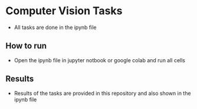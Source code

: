 # Computer Vision Tasks
* All tasks are done in the ipynb file
## How to run
* Open the ipynb file in jupyter notbook or google colab and run all cells 
## Results
* Results of the tasks are provided in this repository and also shown in the ipynb file
